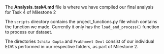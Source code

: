 The **Analysis_task4.md** file is where we have compiled our final analysis for Task 4 of Milestone 2

The `scripts` directory contains the project_functions.py file which contains the function we made. Currently it only has the `load_and_process()` function to process our dataset.

The directories `Ishita Gupta` and `Prabhmeet Deol` consist of our individual EDA's performed in our respective folders, as part of Milestone 2.

